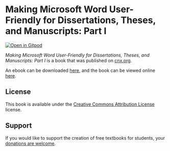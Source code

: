 # Making Microsoft Word User-Friendly for Dissertations, Theses, and Manuscripts: Part I

[![Open in Gitpod](https://gitpod.io/button/open-in-gitpod.svg)](https://gitpod.io/from-referrer/)

_Making Microsoft Word User-Friendly for Dissertations, Theses, and Manuscripts: Part I_ is a book that was published on [cnx.org](https://cnx.org/).

An ebook can be downloaded [here](https://github.com/cnx-user-books/cnxbook-using-microsoft-word-part-i/releases/latest), and the book can be viewed online [here](https://github.com/cnx-user-books/cnxbook-using-microsoft-word-part-i/releases/latest).

## License
This book is available under the [Creative Commons Attribution License](./LICENSE) license.

## Support
If you would like to support the creation of free textbooks for students, your [donations are welcome](https://riceconnect.rice.edu/donation/support-openstax-banner).
